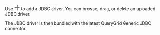 Use ![Plus icon to add item.](Images/foj1549659104777.png) to add a JDBC driver. You can browse, drag, or delete an uploaded JDBC driver.

The JDBC driver is then bundled with the latest QueryGrid Generic JDBC connector.

